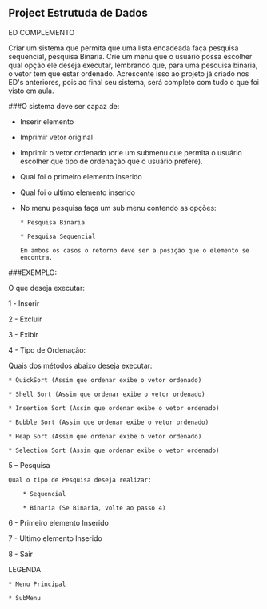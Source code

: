 Project Estrutuda de Dados
---------------------------
ED COMPLEMENTO

Criar um sistema que permita que uma lista encadeada faça pesquisa sequencial, pesquisa
Binaria.
Crie um menu que o usuário possa escolher qual opção ele deseja executar, lembrando que,
para uma pesquisa binaria, o vetor tem que estar ordenado. Acrescente isso ao projeto já
criado nos ED's anteriores, pois ao final seu sistema, será completo com tudo o que foi visto
em aula.

###O sistema deve ser capaz de:

* Inserir elemento

* Imprimir vetor original

* Imprimir o vetor ordenado (crie um submenu que permita o usuário escolher que tipo de ordenação que o usuário prefere).

* Qual foi o primeiro elemento inserido

* Qual foi o ultimo elemento inserido

* No menu pesquisa faça um sub menu contendo as opções:

      * Pesquisa Binaria
 
      * Pesquisa Sequencial
      
      Em ambos os casos o retorno deve ser a posição que o elemento se encontra.
      
###EXEMPLO:
 
 O que deseja executar:
 
 1 - Inserir
 
 2 - Excluir
 
 3 - Exibir
 
 4 - Tipo de Ordenação:
      
 Quais dos métodos abaixo deseja executar:
 
    * QuickSort (Assim que ordenar exibe o vetor ordenado)

    * Shell Sort (Assim que ordenar exibe o vetor ordenado)

    * Insertion Sort (Assim que ordenar exibe o vetor ordenado)

    * Bubble Sort (Assim que ordenar exibe o vetor ordenado)

    * Heap Sort (Assim que ordenar exibe o vetor ordenado)

    * Selection Sort (Assim que ordenar exibe o vetor ordenado)     
      
  5 – Pesquisa
  
    Qual o tipo de Pesquisa deseja realizar:
    
        * Sequencial
        
        * Binaria (Se Binaria, volte ao passo 4)
      
  6 - Primeiro elemento Inserido
 
  7 - Ultimo elemento Inserido
 
  8 - Sair


LEGENDA
    
    * Menu Principal
    
    * SubMenu
  
